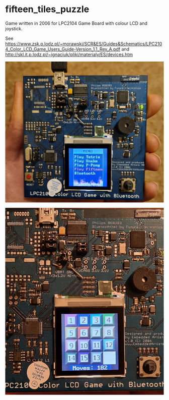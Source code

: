 # fifteen_tiles_puzzle
Game written in 2006 for LPC2104 Game Board with colour LCD and joystick.

See https://www.zsk.p.lodz.pl/~morawski/SCR&ES/Guides&Schematics/LPC2104_Color_LCD_Game_Users_Guide-Version_1.1_Rev_A.pdf
and http://skl.it.p.lodz.pl/~ignaciuk/pliki/materialy/ES/devices.htm

![](https://github.com/sulaimanvali/fifteen_tiles_puzzle/blob/master/photos/fifteen1.jpg)

![](https://github.com/sulaimanvali/fifteen_tiles_puzzle/blob/master/photos/fifteen2.jpg)
